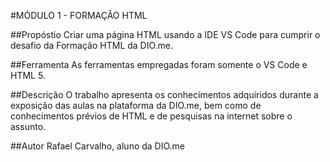 #MÓDULO 1 - FORMAÇÃO HTML

##Propóstio
Criar uma página HTML usando a IDE VS Code para cumprir o desafio da Formação HTML da DIO.me.

##Ferramenta
As ferramentas empregadas foram somente o VS Code e HTML 5.

##Descrição
O trabalho apresenta os conhecimentos adquiridos durante a exposição das aulas na plataforma da DIO.me, bem como de conhecimentos prévios de HTML e de pesquisas na internet sobre o assunto.

##Autor
Rafael Carvalho, aluno da DIO.me